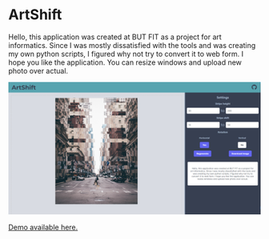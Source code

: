 # ArtShift
Hello, this application was created at BUT FIT as a project for art informatics. Since I was mostly dissatisfied with the tools and was creating my own python scripts, I figured why not try to convert it to web form. I hope you like the application. You can resize windows and upload new photo over actual.

![Screen](https://raw.githubusercontent.com/sestakp/ArtShift/main/doc/screen.png)

[Demo available here.](https://sestakp.github.io/ArtShift) 
